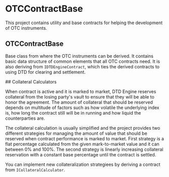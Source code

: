 # OTCContractBase

This project contains utility and base contracts for helping the development of OTC instruments.

## OTCContractBase

Base class from where the OTC instruments can be derived. It contains basic data structure of common elements that all OTC contracts need. It is also deriving from ```IDTDEngineContract```, which ties the derived contracts to using DTD for clearing and settlement.

## Collateral Calculators

When contract is active and it is marked to market, DTD Engine reserves collateral from the losing party's vault to ensure that they will be able to honor the agreement. The amount of collateral that should be reserved depends on multitude of factors such as how volatile the underlying index is, how long the contract still will be in running and how liquid the counterparties are.

The collateral calculation is usually simplified and the project provides two different strategies for managing the amount of value that should be reserved when contract performance is marked to market. First strategy is a flat percentage calculated from the given mark-to-market value and it can between 0% and 100%. The second strategy is linearly increasing collateral reservation with a constant base percentage until the contract is settled.

You can implement new collateralization strategiees by deriving a contract from ```ICollateralCalculator```.